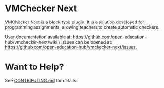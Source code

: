 # VMChecker Next

VMChecker Next is a block type plugin. It is a solution developed for programming assignments,
allowing teachers to create automatic checkers.

User documentation available at: https://github.com/open-education-hub/vmchecker-next/wiki.\
Issues can be opened at: https://github.com/open-education-hub/vmchecker-next/issues.

# Want to Help?
See [CONTRIBUTING.md](https://github.com/open-education-hub/vmchecker-next/blob/master/CONTRIBUTING.md) for details.
